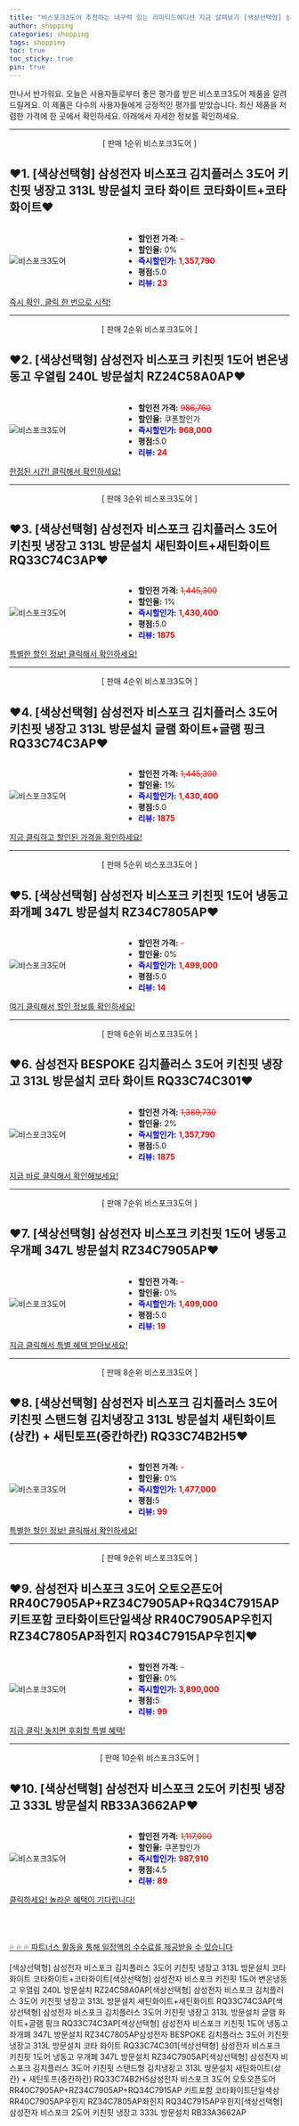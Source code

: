 ```yaml
---
title: "비스포크3도어 추천하는 내구력 있는 리미티드에디션 지금 살펴보기 [색상선택형] 삼성전자 비스포크 김치플러스 3도어"
author: shopping
categories: shopping
tags: shopping
toc: true
toc_sticky: true
pin: true
---
```

만나서 반가워요. 오늘은 사용자들로부터 좋은 평가를 받은 비스포크3도어 제품을 알려드릴게요. 이 제품은 다수의 사용자들에게 긍정적인 평가를 받았습니다. 최신 제품을 저렴한 가격에 한 곳에서 확인하세요. 아래에서 자세한 정보를 확인하세요.

---
<p class="toplist" style="margin: 0 auto; display: block; width: fit-content;">[ 판매 1순위 비스포크3도어 ]</p>

<h2><strong>❤️1. [색상선택형] 삼성전자 비스포크 김치플러스 3도어 키친핏 냉장고 313L 방문설치 코타 화이트 코타화이트+코타화이트❤️</strong></h2>

<div style="display: flex; align-items: center;">
    <div style="flex: 0.4;">
        <img src="https://thumbnail8.coupangcdn.com/thumbnails/remote/230x230ex/image/retail/images/4554865995134069-ce97e0ca-6d9a-4df2-9cc0-ca2541f18d88.jpg" alt="비스포크3도어" style="max-width: 100%;">
    </div>
    <div style="flex: 0.6; margin-left: 10px;">
        <ul>
            <li><strong>할인전 가격:</strong> <del style="color: red;">-</del></li>
            <li><strong>할인율:</strong> 0%</li>
            <li><span style='color:blue'><strong>즉시할인가:</strong></span> <span style='color:red'><strong>1,357,790</strong></span></li>
            <li><strong>평점:</strong>5.0</li>
            <li><span style='color:blue'><strong>리뷰:</strong></span> <span style='color:red'><strong>23</strong></span></li>
        </ul>
    </div>
</div>
<div class="center">
    <a href="https://William4Davisa.github.io?lptag=AF9450613&subid=githubio&pageKey=7444993852&traceid=V0-153&itemId=19317467051&vendorItemId=86483778537" class="myButton">
        즉시 확인, 클릭 한 번으로 시작!
    </a>
</div>


---
<p class="toplist" style="margin: 0 auto; display: block; width: fit-content;">[ 판매 2순위 비스포크3도어 ]</p>

<h2><strong>❤️2. [색상선택형] 삼성전자 비스포크 키친핏 1도어 변온냉동고 우열림 240L 방문설치 RZ24C58A0AP❤️</strong></h2>

<div style="display: flex; align-items: center;">
    <div style="flex: 0.4;">
        <img src="https://thumbnail7.coupangcdn.com/thumbnails/remote/230x230ex/image/retail/images/5857292231393350-37bfea4f-650d-401c-938a-f20200b737ae.jpg" alt="비스포크3도어" style="max-width: 100%;">
    </div>
    <div style="flex: 0.6; margin-left: 10px;">
        <ul>
            <li><strong>할인전 가격:</strong> <del style="color: red;">986,760</del></li>
            <li><strong>할인율:</strong> 쿠폰할인가</li>
            <li><span style='color:blue'><strong>즉시할인가:</strong></span> <span style='color:red'><strong>968,000</strong></span></li>
            <li><strong>평점:</strong>5.0</li>
            <li><span style='color:blue'><strong>리뷰:</strong></span> <span style='color:red'><strong>24</strong></span></li>
        </ul>
    </div>
</div>
<div class="center">
    <a href="https://William4Davisa.github.io?lptag=AF9450613&subid=githubio&pageKey=7450122549&traceid=V0-153&itemId=19393208117&vendorItemId=86483464386" class="myButton">
        한정된 시간! 클릭해서 확인하세요!
    </a>
</div>


---
<p class="toplist" style="margin: 0 auto; display: block; width: fit-content;">[ 판매 3순위 비스포크3도어 ]</p>

<h2><strong>❤️3. [색상선택형] 삼성전자 비스포크 김치플러스 3도어 키친핏 냉장고 313L 방문설치 새틴화이트+새틴화이트 RQ33C74C3AP❤️</strong></h2>

<div style="display: flex; align-items: center;">
    <div style="flex: 0.4;">
        <img src="https://thumbnail10.coupangcdn.com/thumbnails/remote/230x230ex/image/retail/images/4554866132149504-3f8c279f-859b-42cb-802f-659d9e7a739b.jpg" alt="비스포크3도어" style="max-width: 100%;">
    </div>
    <div style="flex: 0.6; margin-left: 10px;">
        <ul>
            <li><strong>할인전 가격:</strong> <del style="color: red;">1,445,300</del></li>
            <li><strong>할인율:</strong> 1%</li>
            <li><span style='color:blue'><strong>즉시할인가:</strong></span> <span style='color:red'><strong>1,430,400</strong></span></li>
            <li><strong>평점:</strong>5.0</li>
            <li><span style='color:blue'><strong>리뷰:</strong></span> <span style='color:red'><strong>1875</strong></span></li>
        </ul>
    </div>
</div>
<div class="center">
    <a href="https://William4Davisa.github.io?lptag=AF9450613&subid=githubio&pageKey=7350363602&traceid=V0-153&itemId=19383335006&vendorItemId=86483778515" class="myButton">
        특별한 할인 정보! 클릭해서 확인하세요!
    </a>
</div>


---
<p class="toplist" style="margin: 0 auto; display: block; width: fit-content;">[ 판매 4순위 비스포크3도어 ]</p>

<h2><strong>❤️4. [색상선택형] 삼성전자 비스포크 김치플러스 3도어 키친핏 냉장고 313L 방문설치 글램 화이트+글램 핑크 RQ33C74C3AP❤️</strong></h2>

<div style="display: flex; align-items: center;">
    <div style="flex: 0.4;">
        <img src="https://thumbnail9.coupangcdn.com/thumbnails/remote/230x230ex/image/retail/images/5238023318305078-14374804-8dad-4654-a8f4-d495534d0b55.jpg" alt="비스포크3도어" style="max-width: 100%;">
    </div>
    <div style="flex: 0.6; margin-left: 10px;">
        <ul>
            <li><strong>할인전 가격:</strong> <del style="color: red;">1,445,300</del></li>
            <li><strong>할인율:</strong> 1%</li>
            <li><span style='color:blue'><strong>즉시할인가:</strong></span> <span style='color:red'><strong>1,430,400</strong></span></li>
            <li><strong>평점:</strong>5.0</li>
            <li><span style='color:blue'><strong>리뷰:</strong></span> <span style='color:red'><strong>1875</strong></span></li>
        </ul>
    </div>
</div>
<div class="center">
    <a href="https://William4Davisa.github.io?lptag=AF9450613&subid=githubio&pageKey=7350363602&traceid=V0-153&itemId=19383307363&vendorItemId=86483897242" class="myButton">
        지금 클릭하고 할인된 가격을 확인하세요!
    </a>
</div>


---
<p class="toplist" style="margin: 0 auto; display: block; width: fit-content;">[ 판매 5순위 비스포크3도어 ]</p>

<h2><strong>❤️5. [색상선택형] 삼성전자 비스포크 키친핏 1도어 냉동고 좌개폐 347L 방문설치 RZ34C7805AP❤️</strong></h2>

<div style="display: flex; align-items: center;">
    <div style="flex: 0.4;">
        <img src="https://thumbnail8.coupangcdn.com/thumbnails/remote/230x230ex/image/vendor_inventory/c592/3cb51cadd802b7d8adf6a1a29f27f5da46a0b0e132e8edf2daff7a57f211.jpg" alt="비스포크3도어" style="max-width: 100%;">
    </div>
    <div style="flex: 0.6; margin-left: 10px;">
        <ul>
            <li><strong>할인전 가격:</strong> <del style="color: red;">-</del></li>
            <li><strong>할인율:</strong> 0%</li>
            <li><span style='color:blue'><strong>즉시할인가:</strong></span> <span style='color:red'><strong>1,499,000</strong></span></li>
            <li><strong>평점:</strong>5.0</li>
            <li><span style='color:blue'><strong>리뷰:</strong></span> <span style='color:red'><strong>14</strong></span></li>
        </ul>
    </div>
</div>
<div class="center">
    <a href="https://William4Davisa.github.io?lptag=AF9450613&subid=githubio&pageKey=7457868642&traceid=V0-153&itemId=19383633547&vendorItemId=90106622312" class="myButton">
        여기 클릭해서 할인 정보를 확인하세요!
    </a>
</div>


---
<p class="toplist" style="margin: 0 auto; display: block; width: fit-content;">[ 판매 6순위 비스포크3도어 ]</p>

<h2><strong>❤️6. 삼성전자 BESPOKE 김치플러스 3도어 키친핏 냉장고 313L 방문설치 코타 화이트 RQ33C74C301❤️</strong></h2>

<div style="display: flex; align-items: center;">
    <div style="flex: 0.4;">
        <img src="https://thumbnail8.coupangcdn.com/thumbnails/remote/230x230ex/image/retail/images/2023/05/22/12/7/6b99e407-7db9-4607-801a-3849d104bbda.jpg" alt="비스포크3도어" style="max-width: 100%;">
    </div>
    <div style="flex: 0.6; margin-left: 10px;">
        <ul>
            <li><strong>할인전 가격:</strong> <del style="color: red;">1,389,730</del></li>
            <li><strong>할인율:</strong> 2%</li>
            <li><span style='color:blue'><strong>즉시할인가:</strong></span> <span style='color:red'><strong>1,357,790</strong></span></li>
            <li><strong>평점:</strong>5.0</li>
            <li><span style='color:blue'><strong>리뷰:</strong></span> <span style='color:red'><strong>1875</strong></span></li>
        </ul>
    </div>
</div>
<div class="center">
    <a href="https://William4Davisa.github.io?lptag=AF9450613&subid=githubio&pageKey=7350363602&traceid=V0-153&itemId=20535829765&vendorItemId=86040636965" class="myButton">
        지금 바로 클릭해서 확인해보세요!
    </a>
</div>


---
<p class="toplist" style="margin: 0 auto; display: block; width: fit-content;">[ 판매 7순위 비스포크3도어 ]</p>

<h2><strong>❤️7. [색상선택형] 삼성전자 비스포크 키친핏 1도어 냉동고 우개폐 347L 방문설치 RZ34C7905AP❤️</strong></h2>

<div style="display: flex; align-items: center;">
    <div style="flex: 0.4;">
        <img src="https://thumbnail6.coupangcdn.com/thumbnails/remote/230x230ex/image/vendor_inventory/434f/e0e0b157146f21f31def83ba239e881acb71d828816ced3361535759a591.jpg" alt="비스포크3도어" style="max-width: 100%;">
    </div>
    <div style="flex: 0.6; margin-left: 10px;">
        <ul>
            <li><strong>할인전 가격:</strong> <del style="color: red;">-</del></li>
            <li><strong>할인율:</strong> 0%</li>
            <li><span style='color:blue'><strong>즉시할인가:</strong></span> <span style='color:red'><strong>1,499,000</strong></span></li>
            <li><strong>평점:</strong>5.0</li>
            <li><span style='color:blue'><strong>리뷰:</strong></span> <span style='color:red'><strong>19</strong></span></li>
        </ul>
    </div>
</div>
<div class="center">
    <a href="https://William4Davisa.github.io?lptag=AF9450613&subid=githubio&pageKey=7448157086&traceid=V0-153&itemId=19383659244&vendorItemId=90106664506" class="myButton">
        지금 클릭해서 특별 혜택 받아보세요!
    </a>
</div>


---
<p class="toplist" style="margin: 0 auto; display: block; width: fit-content;">[ 판매 8순위 비스포크3도어 ]</p>

<h2><strong>❤️8. [색상선택형] 삼성전자 비스포크 김치플러스 3도어 키친핏 스탠드형 김치냉장고 313L 방문설치 새틴화이트(상칸) + 새틴토프(중칸하칸) RQ33C74B2H5❤️</strong></h2>

<div style="display: flex; align-items: center;">
    <div style="flex: 0.4;">
        <img src="https://thumbnail6.coupangcdn.com/thumbnails/remote/230x230ex/image/rs_quotation_api/0mfnnjhj/9c83d3472e1f4a9f84753ef46653c605.jpg" alt="비스포크3도어" style="max-width: 100%;">
    </div>
    <div style="flex: 0.6; margin-left: 10px;">
        <ul>
            <li><strong>할인전 가격:</strong> <del style="color: red;">-</del></li>
            <li><strong>할인율:</strong> 0%</li>
            <li><span style='color:blue'><strong>즉시할인가:</strong></span> <span style='color:red'><strong>1,477,000</strong></span></li>
            <li><strong>평점:</strong>5</li>
            <li><span style='color:blue'><strong>리뷰:</strong></span> <span style='color:red'><strong>99</strong></span></li>
        </ul>
    </div>
</div>
<div class="center">
    <a href="https://William4Davisa.github.io?lptag=AF9450613&subid=githubio&pageKey=8065143284&traceid=V0-153&itemId=22680697401&vendorItemId=89716904450" class="myButton">
        특별한 할인 정보! 클릭해서 확인하세요!
    </a>
</div>


---
<p class="toplist" style="margin: 0 auto; display: block; width: fit-content;">[ 판매 9순위 비스포크3도어 ]</p>

<h2><strong>❤️9. 삼성전자 비스포크 3도어 오토오픈도어 RR40C7905AP+RZ34C7905AP+RQ34C7915AP 키트포함 코타화이트단일색상 RR40C7905AP우힌지 RZ34C7805AP좌힌지 RQ34C7915AP우힌지❤️</strong></h2>

<div style="display: flex; align-items: center;">
    <div style="flex: 0.4;">
        <img src="https://thumbnail8.coupangcdn.com/thumbnails/remote/230x230ex/image/vendor_inventory/cff4/fb93268564269abcbb63ac72cdf119172c3d716a766c259765b1dd10941f.jpg" alt="비스포크3도어" style="max-width: 100%;">
    </div>
    <div style="flex: 0.6; margin-left: 10px;">
        <ul>
            <li><strong>할인전 가격:</strong> <del style="color: red;">-</del></li>
            <li><strong>할인율:</strong> 0%</li>
            <li><span style='color:blue'><strong>즉시할인가:</strong></span> <span style='color:red'><strong>3,890,000</strong></span></li>
            <li><strong>평점:</strong>5</li>
            <li><span style='color:blue'><strong>리뷰:</strong></span> <span style='color:red'><strong>99</strong></span></li>
        </ul>
    </div>
</div>
<div class="center">
    <a href="https://William4Davisa.github.io?lptag=AF9450613&subid=githubio&pageKey=8135287730&traceid=V0-153&itemId=23108339085&vendorItemId=90141605052" class="myButton">
        지금 클릭! 놓치면 후회할 특별 혜택!
    </a>
</div>


---
<p class="toplist" style="margin: 0 auto; display: block; width: fit-content;">[ 판매 10순위 비스포크3도어 ]</p>

<h2><strong>❤️10. [색상선택형] 삼성전자 비스포크 2도어 키친핏 냉장고 333L 방문설치 RB33A3662AP❤️</strong></h2>

<div style="display: flex; align-items: center;">
    <div style="flex: 0.4;">
        <img src="https://thumbnail8.coupangcdn.com/thumbnails/remote/230x230ex/image/retail/images/918337448486620-24877f51-eec2-4b23-a5f7-e10236646e2e.jpg" alt="비스포크3도어" style="max-width: 100%;">
    </div>
    <div style="flex: 0.6; margin-left: 10px;">
        <ul>
            <li><strong>할인전 가격:</strong> <del style="color: red;">1,117,000</del></li>
            <li><strong>할인율:</strong> 쿠폰할인가</li>
            <li><span style='color:blue'><strong>즉시할인가:</strong></span> <span style='color:red'><strong>987,910</strong></span></li>
            <li><strong>평점:</strong>4.5</li>
            <li><span style='color:blue'><strong>리뷰:</strong></span> <span style='color:red'><strong>89</strong></span></li>
        </ul>
    </div>
</div>
<div class="center">
    <a href="https://William4Davisa.github.io?lptag=AF9450613&subid=githubio&pageKey=7693896349&traceid=V0-153&itemId=20581670674&vendorItemId=87636871098" class="myButton">
        클릭하세요! 놀라운 혜택이 기다립니다!
    </a>
</div>

<br><br><br>[💦 💦 💦 파트너스 활동을 통해 일정액의 수수료를 제공받을 수 있습니다](https://link.coupang.com/a/bcpT2c)<br><br>[색상선택형] 삼성전자 비스포크 김치플러스 3도어 키친핏 냉장고 313L 방문설치 코타 화이트 코타화이트+코타화이트[색상선택형] 삼성전자 비스포크 키친핏 1도어 변온냉동고 우열림 240L 방문설치 RZ24C58A0AP[색상선택형] 삼성전자 비스포크 김치플러스 3도어 키친핏 냉장고 313L 방문설치 새틴화이트+새틴화이트 RQ33C74C3AP[색상선택형] 삼성전자 비스포크 김치플러스 3도어 키친핏 냉장고 313L 방문설치 글램 화이트+글램 핑크 RQ33C74C3AP[색상선택형] 삼성전자 비스포크 키친핏 1도어 냉동고 좌개폐 347L 방문설치 RZ34C7805AP삼성전자 BESPOKE 김치플러스 3도어 키친핏 냉장고 313L 방문설치 코타 화이트 RQ33C74C301[색상선택형] 삼성전자 비스포크 키친핏 1도어 냉동고 우개폐 347L 방문설치 RZ34C7905AP[색상선택형] 삼성전자 비스포크 김치플러스 3도어 키친핏 스탠드형 김치냉장고 313L 방문설치 새틴화이트(상칸) + 새틴토프(중칸하칸) RQ33C74B2H5삼성전자 비스포크 3도어 오토오픈도어 RR40C7905AP+RZ34C7905AP+RQ34C7915AP 키트포함 코타화이트단일색상 RR40C7905AP우힌지 RZ34C7805AP좌힌지 RQ34C7915AP우힌지[색상선택형] 삼성전자 비스포크 2도어 키친핏 냉장고 333L 방문설치 RB33A3662AP
